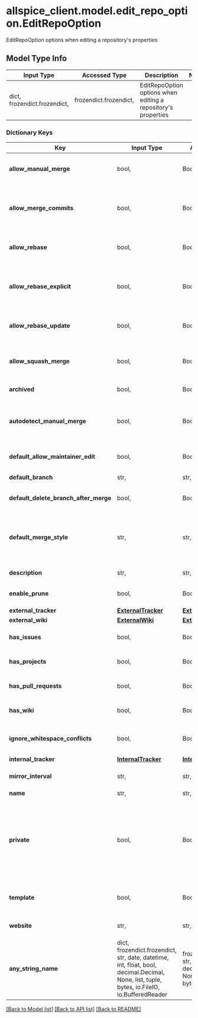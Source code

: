 # allspice_client.model.edit_repo_option.EditRepoOption

EditRepoOption options when editing a repository's properties

## Model Type Info
Input Type | Accessed Type | Description | Notes
------------ | ------------- | ------------- | -------------
dict, frozendict.frozendict,  | frozendict.frozendict,  | EditRepoOption options when editing a repository&#x27;s properties | 

### Dictionary Keys
Key | Input Type | Accessed Type | Description | Notes
------------ | ------------- | ------------- | ------------- | -------------
**allow_manual_merge** | bool,  | BoolClass,  | either &#x60;true&#x60; to allow mark pr as merged manually, or &#x60;false&#x60; to prevent it. | [optional] 
**allow_merge_commits** | bool,  | BoolClass,  | either &#x60;true&#x60; to allow merging pull requests with a merge commit, or &#x60;false&#x60; to prevent merging pull requests with merge commits. | [optional] 
**allow_rebase** | bool,  | BoolClass,  | either &#x60;true&#x60; to allow rebase-merging pull requests, or &#x60;false&#x60; to prevent rebase-merging. | [optional] 
**allow_rebase_explicit** | bool,  | BoolClass,  | either &#x60;true&#x60; to allow rebase with explicit merge commits (--no-ff), or &#x60;false&#x60; to prevent rebase with explicit merge commits. | [optional] 
**allow_rebase_update** | bool,  | BoolClass,  | either &#x60;true&#x60; to allow updating pull request branch by rebase, or &#x60;false&#x60; to prevent it. | [optional] 
**allow_squash_merge** | bool,  | BoolClass,  | either &#x60;true&#x60; to allow squash-merging pull requests, or &#x60;false&#x60; to prevent squash-merging. | [optional] 
**archived** | bool,  | BoolClass,  | set to &#x60;true&#x60; to archive this repository. | [optional] 
**autodetect_manual_merge** | bool,  | BoolClass,  | either &#x60;true&#x60; to enable AutodetectManualMerge, or &#x60;false&#x60; to prevent it. Note: In some special cases, misjudgments can occur. | [optional] 
**default_allow_maintainer_edit** | bool,  | BoolClass,  | set to &#x60;true&#x60; to allow edits from maintainers by default | [optional] 
**default_branch** | str,  | str,  | sets the default branch for this repository. | [optional] 
**default_delete_branch_after_merge** | bool,  | BoolClass,  | set to &#x60;true&#x60; to delete pr branch after merge by default | [optional] 
**default_merge_style** | str,  | str,  | set to a merge style to be used by this repository: \&quot;merge\&quot;, \&quot;rebase\&quot;, \&quot;rebase-merge\&quot;, or \&quot;squash\&quot;. | [optional] 
**description** | str,  | str,  | a short description of the repository. | [optional] 
**enable_prune** | bool,  | BoolClass,  | enable prune - remove obsolete remote-tracking references | [optional] 
**external_tracker** | [**ExternalTracker**](ExternalTracker.md) | [**ExternalTracker**](ExternalTracker.md) |  | [optional] 
**external_wiki** | [**ExternalWiki**](ExternalWiki.md) | [**ExternalWiki**](ExternalWiki.md) |  | [optional] 
**has_issues** | bool,  | BoolClass,  | either &#x60;true&#x60; to enable issues for this repository or &#x60;false&#x60; to disable them. | [optional] 
**has_projects** | bool,  | BoolClass,  | either &#x60;true&#x60; to enable project unit, or &#x60;false&#x60; to disable them. | [optional] 
**has_pull_requests** | bool,  | BoolClass,  | either &#x60;true&#x60; to allow pull requests, or &#x60;false&#x60; to prevent pull request. | [optional] 
**has_wiki** | bool,  | BoolClass,  | either &#x60;true&#x60; to enable the wiki for this repository or &#x60;false&#x60; to disable it. | [optional] 
**ignore_whitespace_conflicts** | bool,  | BoolClass,  | either &#x60;true&#x60; to ignore whitespace for conflicts, or &#x60;false&#x60; to not ignore whitespace. | [optional] 
**internal_tracker** | [**InternalTracker**](InternalTracker.md) | [**InternalTracker**](InternalTracker.md) |  | [optional] 
**mirror_interval** | str,  | str,  | set to a string like &#x60;8h30m0s&#x60; to set the mirror interval time | [optional] 
**name** | str,  | str,  | name of the repository | [optional] 
**private** | bool,  | BoolClass,  | either &#x60;true&#x60; to make the repository private or &#x60;false&#x60; to make it public. Note: you will get a 422 error if the organization restricts changing repository visibility to organization owners and a non-owner tries to change the value of private. | [optional] 
**template** | bool,  | BoolClass,  | either &#x60;true&#x60; to make this repository a template or &#x60;false&#x60; to make it a normal repository | [optional] 
**website** | str,  | str,  | a URL with more information about the repository. | [optional] 
**any_string_name** | dict, frozendict.frozendict, str, date, datetime, int, float, bool, decimal.Decimal, None, list, tuple, bytes, io.FileIO, io.BufferedReader | frozendict.frozendict, str, BoolClass, decimal.Decimal, NoneClass, tuple, bytes, FileIO | any string name can be used but the value must be the correct type | [optional]

[[Back to Model list]](../../README.md#documentation-for-models) [[Back to API list]](../../README.md#documentation-for-api-endpoints) [[Back to README]](../../README.md)

